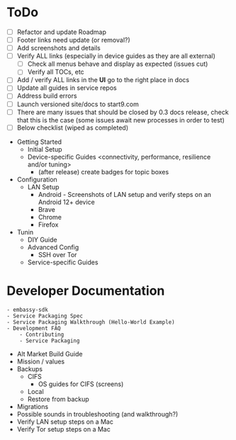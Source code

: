 # ToDo

- [ ] Refactor and update Roadmap
- [ ] Footer links need update (or removal?)
- [ ] Add screenshots and details
- [ ] Verify ALL links (especially in device guides as they are all external)
    - [ ] Check all menus behave and display as expected (issues cut)
    - [ ] Verify all TOCs, etc
- [ ] Add / verify ALL links in the **UI** go to the right place in docs
- [ ] Update all guides in service repos
- [ ] Address build errors
- [ ] Launch versioned site/docs to start9.com
- [ ] There are many issues that should be closed by 0.3 docs release, check that this is the case (some issues await new processes in order to test)
- [ ] Below checklist (wiped as completed)

- Getting Started
    - Initial Setup
    - Device-specific Guides <connectivity, performance, resilience and/or tuning>
        - (after release) create badges for topic boxes
- Configuration
    - LAN Setup
        - Android - Screenshots of LAN setup and verify steps on an Android 12+ device
        - Brave
        - Chrome
        - Firefox
- Tunin
    - DIY Guide
    - Advanced Config
        - SSH over Tor
    - Service-specific Guides
# Developer Documentation
    - embassy-sdk
    - Service Packaging Spec
    - Service Packaging Walkthrough (Hello-World Example)
    - Development FAQ
        - Contributing
        - Service Packaging

- Alt Market Build Guide
- Mission / values
- Backups
    - CIFS
        - OS guides for CIFS (screens)
    - Local
    - Restore from backup
- Migrations
- Possible sounds in troubleshooting (and walkthrough?)
- Verify LAN setup steps on a Mac
- Verify Tor setup steps on a Mac
